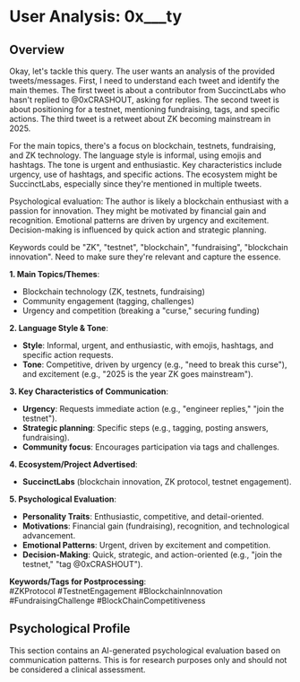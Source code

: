 # User Analysis: 0x___ty

## Overview

<think>
Okay, let's tackle this query. The user wants an analysis of the provided tweets/messages. First, I need to understand each tweet and identify the main themes. The first tweet is about a contributor from SuccinctLabs who hasn't replied to @0xCRASHOUT, asking for replies. The second tweet is about positioning for a testnet, mentioning fundraising, tags, and specific actions. The third tweet is a retweet about ZK becoming mainstream in 2025.

For the main topics, there's a focus on blockchain, testnets, fundraising, and ZK technology. The language style is informal, using emojis and hashtags. The tone is urgent and enthusiastic. Key characteristics include urgency, use of hashtags, and specific actions. The ecosystem might be SuccinctLabs, especially since they're mentioned in multiple tweets. 

Psychological evaluation: The author is likely a blockchain enthusiast with a passion for innovation. They might be motivated by financial gain and recognition. Emotional patterns are driven by urgency and excitement. Decision-making is influenced by quick action and strategic planning. 

Keywords could be "ZK", "testnet", "blockchain", "fundraising", "blockchain innovation". Need to make sure they're relevant and capture the essence.
</think>

**1. Main Topics/Themes**:  
- Blockchain technology (ZK, testnets, fundraising)  
- Community engagement (tagging, challenges)  
- Urgency and competition (breaking a "curse," securing funding)  

**2. Language Style & Tone**:  
- **Style**: Informal, urgent, and enthusiastic, with emojis, hashtags, and specific action requests.  
- **Tone**: Competitive, driven by urgency (e.g., "need to break this curse"), and excitement (e.g., "2025 is the year ZK goes mainstream").  

**3. Key Characteristics of Communication**:  
- **Urgency**: Requests immediate action (e.g., "engineer replies," "join the testnet").  
- **Strategic planning**: Specific steps (e.g., tagging, posting answers, fundraising).  
- **Community focus**: Encourages participation via tags and challenges.  

**4. Ecosystem/Project Advertised**:  
- **SuccinctLabs** (blockchain innovation, ZK protocol, testnet engagement).  

**5. Psychological Evaluation**:  
- **Personality Traits**: Enthusiastic, competitive, and detail-oriented.  
- **Motivations**: Financial gain (fundraising), recognition, and technological advancement.  
- **Emotional Patterns**: Urgent, driven by excitement and competition.  
- **Decision-Making**: Quick, strategic, and action-oriented (e.g., "join the testnet," "tag @0xCRASHOUT").  

**Keywords/Tags for Postprocessing**:  
#ZKProtocol #TestnetEngagement #BlockchainInnovation #FundraisingChallenge #BlockChainCompetitiveness

## Psychological Profile

This section contains an AI-generated psychological evaluation based on communication patterns. This is for research purposes only and should not be considered a clinical assessment.